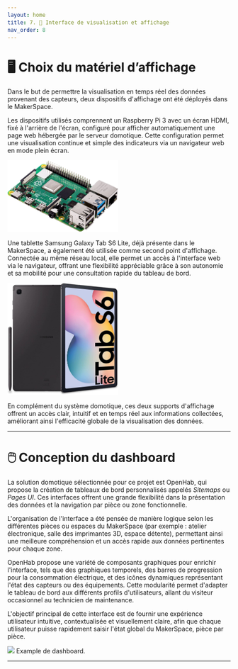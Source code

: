 ```yaml
---
layout: home
title: 7. 🧩 Interface de visualisation et affichage
nav_order: 8
---
```


# 🖥️ Choix du matériel d’affichage

Dans le but de permettre la visualisation en temps réel des données provenant des capteurs, deux dispositifs d'affichage ont été déployés dans le MakerSpace.

Les dispositifs utilisés comprennent un Raspberry Pi 3 avec un écran HDMI, fixé à l'arrière de l'écran, configuré pour afficher automatiquement une page web hébergée par le serveur domotique. Cette configuration permet une visualisation continue et simple des indicateurs via un navigateur web en mode plein écran.

<img src="images/raspberry.jpg" alt="Schéma"  width="250"/>

Une tablette Samsung Galaxy Tab S6 Lite, déjà présente dans le MakerSpace, a également été utilisée comme second point d'affichage. Connectée au même réseau local, elle permet un accès à l'interface web via le navigateur, offrant une flexibilité appréciable grâce à son autonomie et sa mobilité pour une consultation rapide du tableau de bord.

<img src="images/samsung.jpg" alt="Schéma"  width="250"/>

En complément du système domotique, ces deux supports d'affichage offrent un accès clair, intuitif et en temps réel aux informations collectées, améliorant ainsi l'efficacité globale de la visualisation des données.

---

# 🖱️ Conception du dashboard

La solution domotique sélectionnée pour ce projet est OpenHab, qui propose la création de tableaux de bord personnalisés appelés _Sitemaps_ ou _Pages UI_. Ces interfaces offrent une grande flexibilité dans la présentation des données et la navigation par pièce ou zone fonctionnelle.

L'organisation de l'interface a été pensée de manière logique selon les différentes pièces ou espaces du MakerSpace (par exemple : atelier électronique, salle des imprimantes 3D, espace détente), permettant ainsi une meilleure compréhension et un accès rapide aux données pertinentes pour chaque zone.

OpenHab propose une variété de composants graphiques pour enrichir l'interface, tels que des graphiques temporels, des barres de progression pour la consommation électrique, et des icônes dynamiques représentant l'état des capteurs ou des équipements. Cette modularité permet d'adapter le tableau de bord aux différents profils d'utilisateurs, allant du visiteur occasionnel au technicien de maintenance.

L'objectif principal de cette interface est de fournir une expérience utilisateur intuitive, contextualisée et visuellement claire, afin que chaque utilisateur puisse rapidement saisir l'état global du MakerSpace, pièce par pièce.

<img src="https://community-openhab-org.s3.dualstack.eu-central-1.amazonaws.com/original/3X/6/b/6b38520b5b69446c340823eee02aae8ba7c8815c.png" width="600"/>
Example de dashboard.

---
